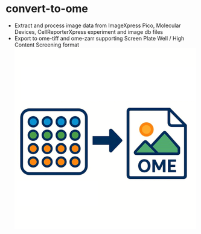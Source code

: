 # convert-to-ome
- Extract and process image data from ImageXpress Pico, Molecular Devices, CellReporterXpress experiment and image db files
- Export to ome-tiff and ome-zarr supporting Screen Plate Well / High Content Screening format
![logo](images/logo.png)
